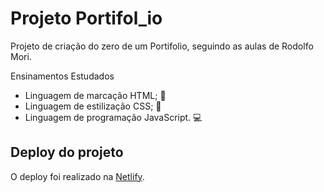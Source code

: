 # Projeto Portifol_io

Projeto de criação do zero de um Portifolio, seguindo as aulas de Rodolfo Mori.

Ensinamentos Estudados

- Linguagem de marcação HTML; 🦴
- Linguagem de estilização CSS; 🎨
- Linguagem de programação JavaScript. ‍💻

## Deploy do projeto

O deploy foi realizado na [Netlify](https://www.netlify.com).
